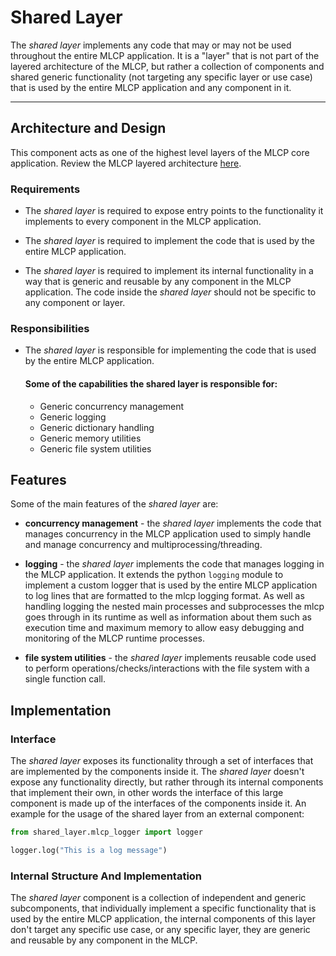 # Shared Layer

The *shared layer* implements any code that may or may not be used throughout the entire MLCP application.
It is a "layer" that is not part of the layered architecture of the MLCP, but rather a collection of
components and shared generic functionality (not targeting any specific layer or use case) that is used by the
entire MLCP application and any component in it.

----

## Architecture and Design

This component acts as one of the highest level layers of the MLCP core application.
Review the MLCP layered architecture [here](../../architecture.md).

### Requirements

- The *shared layer* is required to expose entry points to the functionality it implements to every component
  in the MLCP application.

- The *shared layer* is required to implement the code that is used by the entire MLCP application.

- The *shared layer* is required to implement its internal functionality in a way that is generic and
  reusable by any component in the MLCP application. The code inside the *shared layer* should not be
  specific to any component or layer.

### Responsibilities

- The *shared layer* is responsible for implementing the code that is used by the entire MLCP application.

  #### Some of the capabilities the shared layer is responsible for:
    - Generic concurrency management
    - Generic logging
    - Generic dictionary handling
    - Generic memory utilities
    - Generic file system utilities

## Features

Some of the main features of the *shared layer* are:

- **concurrency management** - the *shared layer* implements the code that manages concurrency in the MLCP
  application used to simply handle and manage concurrency and multiprocessing/threading.

- **logging** - the *shared layer* implements the code that manages logging in the MLCP application. It extends the
  python ```logging``` module to implement a custom logger that is used by the entire MLCP application to log lines
  that are formatted to the mlcp logging format. As well as handling logging the nested main processes and subprocesses
  the mlcp goes through in its runtime as well as information about them such as execution time and maximum memory to 
  allow easy debugging and monitoring of the MLCP runtime processes.

- **file system utilities** - the *shared layer* implements reusable code used to perform operations/checks/interactions
  with the file system with a single function call.

## Implementation

### Interface

The *shared layer* exposes its functionality through a set of interfaces that are implemented by the components inside
it. The *shared layer* doesn't expose any functionality directly, but rather through its internal components that
implement
their own, in other words the interface of this large component is made up of the interfaces of the components inside
it.
An example for the usage of the shared layer from an external component:

```python
from shared_layer.mlcp_logger import logger

logger.log("This is a log message")
```

### Internal Structure And Implementation

The *shared layer* component is a collection of independent and generic subcomponents, that individually implement
a specific functionality that is used by the entire MLCP application, the internal components of this layer don't
target any specific use case, or any specific layer, they are generic and reusable by any component in the MLCP.
